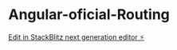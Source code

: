 # Angular-oficial-Routing

[Edit in StackBlitz next generation editor ⚡️](https://stackblitz.com/~/github.com/korba/Angular-oficial-Routing)
